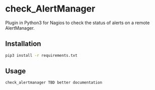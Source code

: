# check_AlertManager

Plugin in Python3 for Nagios to check the status of alerts on a remote AlertManager.

## Installation

```bash
pip3 install -r requirements.txt
```

## Usage

```bash
check_alertmanager TBD better documentation
```
